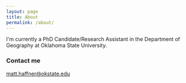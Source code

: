 ```yaml
---
layout: page
title: About
permalink: /about/
---
```


I'm currently a PhD Candidate/Research Assistant in the Department of Geography
at Oklahoma State University.

### Contact me

[matt.haffner@okstate.edu](mailto:matt.haffner@okstate.edu)
